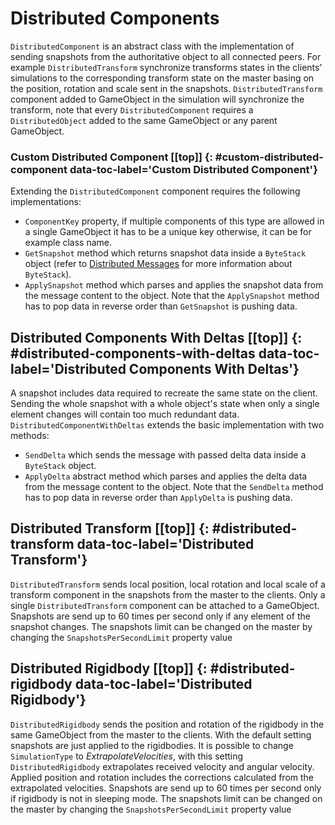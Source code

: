 # Distributed Components [](#top)
`DistributedComponent` is an abstract class with the implementation of sending snapshots from the authoritative object to all connected peers. For example `DistributedTransform` synchronize transforms states in the clients' simulations to the corresponding transform state on the master basing on the position, rotation and scale sent in the snapshots. `DistributedTransform` component added to GameObject in the simulation will synchronize the transform, note that every `DistributedComponent` requires a `DistributedObject` added to the same GameObject or any parent GameObject. 

### Custom Distributed Component [[top]] {: #custom-distributed-component data-toc-label='Custom Distributed Component'}
Extending the `DistributedComponent` component requires the following implementations:

* `ComponentKey` property, if multiple components of this type are allowed in a single GameObject it has to be a unique key otherwise, it can be for example class name.
* `GetSnapshot` method which returns snapshot data inside a `ByteStack` object (refer to [Distributed Messages](distributed-messages.md#bytes-stack) for more information about `ByteStack`).
* `ApplySnapshot` method which parses and applies the snapshot data from the message content to the object. Note that the `ApplySnapshot` method has to pop data in reverse order than `GetSnapshot` is pushing data.

## Distributed Components With Deltas [[top]] {: #distributed-components-with-deltas data-toc-label='Distributed Components With Deltas'}
A snapshot includes data required to recreate the same state on the client. Sending the whole snapshot with a whole object's state when only a single element changes will contain too much redundant data. `DistributedComponentWithDeltas` extends the basic implementation with two methods:

* `SendDelta` which sends the message with passed delta data inside a `ByteStack` object.
* `ApplyDelta` abstract method which parses and applies the delta data from the message content to the object. Note that the `SendDelta` method has to pop data in reverse order than `ApplyDelta` is pushing data.

## Distributed Transform [[top]] {: #distributed-transform data-toc-label='Distributed Transform'}
`DistributedTransform` sends local position, local rotation and local scale of a transform component in the snapshots from the master to the clients. Only a single `DistributedTransform` component can be attached to a GameObject. Snapshots are send up to 60 times per second only if any element of the snapshot changes. The snapshots limit can be changed on the master by changing the `SnapshotsPerSecondLimit` property value

## Distributed Rigidbody [[top]] {: #distributed-rigidbody data-toc-label='Distributed Rigidbody'}
`DistributedRigidbody` sends the position and rotation of the rigidbody in the same GameObject from the master to the clients. With the default setting snapshots are just applied to the rigidbodies. It is possible to change `SimulationType` to *ExtrapolateVelocities*, with this setting `DistributedRigidbody` extrapolates received velocity and angular velocity. Applied position and rotation includes the corrections calculated from the extrapolated velocities. Snapshots are send up to 60 times per second only if rigidbody is not in sleeping mode. The snapshots limit can be changed on the master by changing the `SnapshotsPerSecondLimit` property value